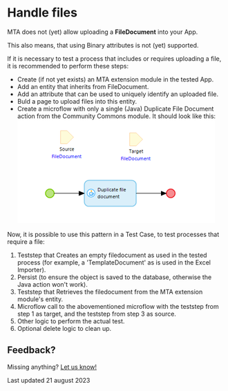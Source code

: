 # Handle files

MTA does not (yet) allow uploading a **FileDocument** into your App.

This also means, that using Binary attributes is not (yet) supported.

If it is necessary to test a process that includes or requires uploading a file, it is recommended to perform these steps:
- Create (if not yet exists) an MTA extension module in the tested App.
- Add an entity that inherits from FileDocument.
- Add an attribute that can be used to uniquely identify an uploaded file.
- Buld a page to upload files into this entity.
- Create a microflow with only a single (Java) Duplicate File Document action from the Community Commons module. It should look like this:
![Duplicate File Document microflow](images/duplicate-filedoc.png)

Now, it is possible to use this pattern in a Test Case, to test processes that require a file:
1. Teststep that Creates an empty filedocument as used in the tested process (for example, a 'TemplateDocument' as is used in the Excel Importer).
2. Persist (to ensure the object is saved to the database, otherwise the Java action won't work).
3. Teststep that Retrieves the filedocument from the MTA extension module's entity.
4. Microflow call to the abovementioned microflow with the teststep from step 1 as target, and the teststep from step 3 as source.
5. Other logic to perform the actual test.
6. Optional delete logic to clean up.

## Feedback?
Missing anything? [Let us know!](mailto:support@menditect.com)

Last updated 21 august 2023